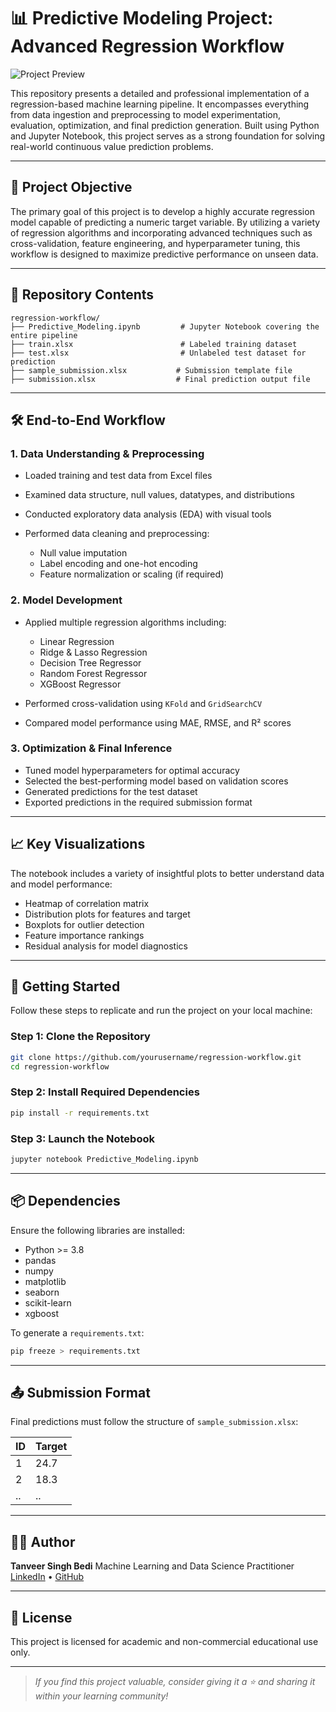 # 📊 Predictive Modeling Project: Advanced Regression Workflow

![Project Preview](8ba4b8cb-51f5-443c-80a3-cb16131e735d.png)

This repository presents a detailed and professional implementation of a regression-based machine learning pipeline. It encompasses everything from data ingestion and preprocessing to model experimentation, evaluation, optimization, and final prediction generation. Built using Python and Jupyter Notebook, this project serves as a strong foundation for solving real-world continuous value prediction problems.

---

## 🎯 Project Objective

The primary goal of this project is to develop a highly accurate regression model capable of predicting a numeric target variable. By utilizing a variety of regression algorithms and incorporating advanced techniques such as cross-validation, feature engineering, and hyperparameter tuning, this workflow is designed to maximize predictive performance on unseen data.

---

## 📁 Repository Contents

```
regression-workflow/
├── Predictive_Modeling.ipynb         # Jupyter Notebook covering the entire pipeline
├── train.xlsx                        # Labeled training dataset
├── test.xlsx                         # Unlabeled test dataset for prediction
├── sample_submission.xlsx           # Submission template file
├── submission.xlsx                  # Final prediction output file
```

---

## 🛠️ End-to-End Workflow

### 1. Data Understanding & Preprocessing

* Loaded training and test data from Excel files
* Examined data structure, null values, datatypes, and distributions
* Conducted exploratory data analysis (EDA) with visual tools
* Performed data cleaning and preprocessing:

  * Null value imputation
  * Label encoding and one-hot encoding
  * Feature normalization or scaling (if required)

### 2. Model Development

* Applied multiple regression algorithms including:

  * Linear Regression
  * Ridge & Lasso Regression
  * Decision Tree Regressor
  * Random Forest Regressor
  * XGBoost Regressor
* Performed cross-validation using `KFold` and `GridSearchCV`
* Compared model performance using MAE, RMSE, and R² scores

### 3. Optimization & Final Inference

* Tuned model hyperparameters for optimal accuracy
* Selected the best-performing model based on validation scores
* Generated predictions for the test dataset
* Exported predictions in the required submission format

---

## 📈 Key Visualizations

The notebook includes a variety of insightful plots to better understand data and model performance:

* Heatmap of correlation matrix
* Distribution plots for features and target
* Boxplots for outlier detection
* Feature importance rankings
* Residual analysis for model diagnostics

---

## 🚀 Getting Started

Follow these steps to replicate and run the project on your local machine:

### Step 1: Clone the Repository

```bash
git clone https://github.com/yourusername/regression-workflow.git
cd regression-workflow
```

### Step 2: Install Required Dependencies

```bash
pip install -r requirements.txt
```

### Step 3: Launch the Notebook

```bash
jupyter notebook Predictive_Modeling.ipynb
```

---

## 📦 Dependencies

Ensure the following libraries are installed:

* Python >= 3.8
* pandas
* numpy
* matplotlib
* seaborn
* scikit-learn
* xgboost

To generate a `requirements.txt`:

```bash
pip freeze > requirements.txt
```

---

## 📤 Submission Format

Final predictions must follow the structure of `sample_submission.xlsx`:

| ID | Target |
| -- | ------ |
| 1  | 24.7   |
| 2  | 18.3   |
| .. | ..     |

---

## 👨‍💻 Author

**Tanveer Singh Bedi**
Machine Learning and Data Science Practitioner
[LinkedIn](https://www.linkedin.com/in/tanveer-singh-bedi-a8b811177/) • [GitHub](https://github.com/tanveerbedi)

---

## 📃 License

This project is licensed for academic and non-commercial educational use only.

---

> *If you find this project valuable, consider giving it a ⭐ and sharing it within your learning community!*
